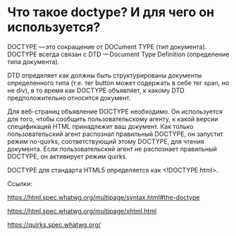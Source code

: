# Что такое doctype? И для чего он используется?

DOCTYPE — это сокращение от DOCument TYPE (тип документа). DOCTYPE всегда связан с DTD — Document Type Definition (определение типа документа).

DTD определяет как должны быть структурированы документы определенного типа (т.е. тег button может содержать в себе тег span, но не div), в то время как DOCTYPE объявляет, к какому DTD предположительно относится документ.

Для веб-страниц объявление DOCTYPE необходимо. Он используется для того, чтобы сообщить пользовательскому агенту, к какой версии спецификаций HTML принадлежит ваш документ. Как только пользовательский агент распознал правильный DOCTYPE, он запустит режим no-quirks, соответствующий этому DOCTYPE, для чтения документа. Если пользовательский агент не распознает правильный DOCTYPE, он активирует режим quirks.

DOCTYPE для стандарта HTML5 определяется как &lt;!DOCTYPE html&gt;.

Ссылки:

https://html.spec.whatwg.org/multipage/syntax.html#the-doctype

https://html.spec.whatwg.org/multipage/xhtml.html

https://quirks.spec.whatwg.org/
